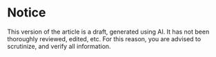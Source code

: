 # Notice

This version of the article is a draft, generated using AI. It has not been thoroughly reviewed, edited, etc. For this reason, you are advised to scrutinize, and verify all information.